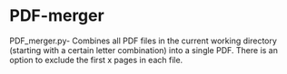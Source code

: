 # PDF-merger
PDF_merger.py- Combines all PDF files in the current working directory (starting with a certain letter combination) into a single PDF.
There is an option to exclude the first x pages in each file.
